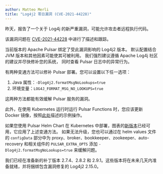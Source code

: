 ```yaml
---
author: Matteo Merli
title: "Log4j2 零日漏洞 (CVE-2021-44228)"
---
```


昨天，报告了一个关于 Log4j 的新严重漏洞，可能允许攻击者远程执行代码。

<!--truncate-->

该漏洞问题在 [CVE-2021-44228](https://nvd.nist.gov/vuln/detail/CVE-2021-44228) 中进行了描述和跟踪。

当前版本的 Apache Pulsar 绑定了受此漏洞影响的 Log4j2 版本。
默认配置结合 JVM 版本和其他因素可能使其可被利用。
我们强烈建议遵循 Apache Log4j 社区的建议并尽快修补您的系统，
同时查看 Pulsar 日志中的异常行为。

有两种变通方法可以修补 Pulsar 部署。您可以设置以下任一选项：

 1. Java 属性：`-Dlog4j2.formatMsgNoLookups=true`
 2. 环境变量：`LOG4J_FORMAT_MSG_NO_LOOKUPS=true`

这两种方法都能有效缓解 Pulsar 服务的漏洞。

此外，在使用 Kubernetes 运行时运行 Pulsar Functions 时，您应该更新
Docker 镜像，按照[此处](https://github.com/lhotari/pulsar-docker-images-patch-CVE-2021-44228)描述的示例操作。

如果您使用 Pulsar Helm Chart 在 Kubernetes 中部署，图表的[新版本](https://github.com/apache/pulsar-helm-chart/releases/tag/pulsar-2.7.6)已经可用，它应用了上述变通方法。
如果无法升级，您也可以通过在 helm values 文件的 `configData` 部分中为 proxy、broker、bookkeeper、zookeeper、auto-recovery 和相关组件的 `PULSAR_EXTRA_OPTS` 添加 `-Dlog4j2.formatMsgNoLookups=true` 来缓解问题。

我们已经在准备新的补丁版本 2.7.4、2.8.2 和 2.9.1。这些版本将在未来几天内准备就绪，并将捆绑包含漏洞修复的 Log4j2 2.15.0。